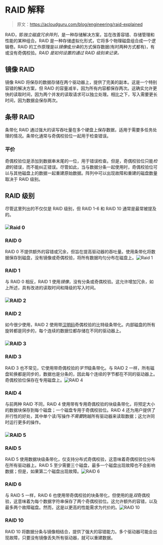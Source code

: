 # RAID 解释

> 原文：<https://acloudguru.com/blog/engineering/raid-explained>

RAID，即*独立磁盘冗余阵列*，是一种存储解决方案，旨在改善容错、存储管理和性能的某种组合。RAID 是一种存储虚拟化形式，它将多个物理磁盘组合成一个逻辑卷。RAID 的工作原理是以*镜像*或*分条*的方式保存数据(有时两种方式都有)，有或没有奇偶校验。*RAID 是如何设置的通过 *RAID 级别来记录。**

## 镜像 RAID

镜像 RAID 将保存的数据存储在两个驱动器上，提供了完美的副本。这是一个特别容错的解决方案，但 RAID 的容量减半，因为所有内容都保存两次。这确实允许更快的读取时间，因为两个并发的读取请求可以独立处理。相比之下，写入需要更长时间，因为数据会保存两次。

## 条带 RAID

条带化 RAID 通过强大的读写吞吐量在多个硬盘上保存数据，适用于需要多任务处理的情况。条带化通常与奇偶校验位一起用于检查错误。

### 平价

奇偶校验位是添加到数据串末尾的一位，用于错误检查。但是，奇偶校验位只能*检查*的错误，而不能纠正错误。尽管如此，当与数据分条一起使用时，奇偶校验位可以与其他磁盘上的数据一起重建原始数据。阵列中可以出现故障和重建的磁盘数量取决于 RAID 级别。

## RAID 级别

尽管这里列出的不仅仅是 RAID 级别，但 RAID 1-6 和 RAID 10 通常是最常被提及的。

### ![Raid 0](img/a011a855fee311e37fd06e9b39a22529.png)

### RAID 0

RAID 0 不提供额外的容错或冗余，但旨在提高驱动器的吞吐量。使用条带化将数据保存到磁盘，没有镜像或奇偶校验，将所有数据均匀分布在磁盘上。![Raid 1](img/a23bf519ddc08c44e729a2f17fd03e95.png)

### RAID 1

与 RAID 0 相反，RAID 1 使用*镜像*，没有分条或奇偶校验。这允许增加冗余，如上所述，具有改进的读取时间和降级的写入时间。

### ![RAID 2](img/953a4a7f9faf1cd6ab683092b4b92ac7.png)

### RAID 2

如今很少使用，RAID 2 使用带[汉明码](https://en.wikipedia.org/wiki/Hamming_code)奇偶校验的比特级条带化。内部磁盘的所有旋转都是同步的，每个连续的数据位都存储在不同的驱动器上。

### ![RAID 3](img/362ffaba0453b0d9c26d3bec001e012a.png)

### RAID 3

RAID 3 也不常见，它使用带奇偶校验的*字节*级条带化。与 RAID 2 一样，所有磁盘轮换都是同步的，数据也是分条的，因此每个连续的字节都在不同的驱动器上。奇偶校验位保存在专用磁盘上。![RAID 4](img/2bed1ec25530fa7049a39c44017891f2.png)

### RAID 4

与前两种 RAID 不同，RAID 4 使用带有专用奇偶校验的块级条带化，将预定大小的数据块保存到每个磁盘；一个磁盘专用于奇偶校验位。RAID 4 还为用户提供了并行性的好处，其中单个读/写操作*不需要*跨越所有驱动器来读取数据；这允许同时运行更多的操作。

### ![RAID 5](img/75fa85be46a45df2b48d0a5308b7bf0e.png)

### RAID 5

RAID 5 使用数据块级条带化，仅支持分布式奇偶校验，这意味着奇偶校验位分布在所有驱动器上。RAID 5 至少需要三个磁盘，最多一个磁盘出现故障也不会影响数据；但是，如果第二个磁盘出现故障。![RAID 6](img/4c76c7c686f2a0f061f8b0c02a6f7624.png)

### RAID 6

与 RAID 5 一样，RAID 6 也使用带奇偶校验的块条带化，但使用的是*双*奇偶校验，这意味着为每个数据字符串保存了两个奇偶校验位。这允许额外的容错，以及最多两个故障磁盘。然而，这是以更高的性能需求为代价的。![RAID 10](img/e1c978b878f201f5b67753bf2e7f63e0.png)

### RAID 10

RAID 10 将数据分条与镜像相结合，提供了强大的容错能力。多个驱动器可能会出现故障，只要没有镜像丢失所有驱动器，就可以重建数据。